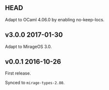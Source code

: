 ## HEAD

Adapt to OCaml 4.06.0 by enabling no-keep-locs.

## v3.0.0 2017-01-30

Adapt to MirageOS 3.0.

## v0.0.1 2016-10-26

First release.

Synced to `mirage-types-2.80`.
